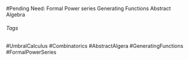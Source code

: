 #Pending
Need:
Formal Power series
	Generating Functions
Abstract Algebra

###### Tags
#UmbralCalculus #Combinatorics #AbstractAlgera #GeneratingFunctions #FormalPowerSeries 